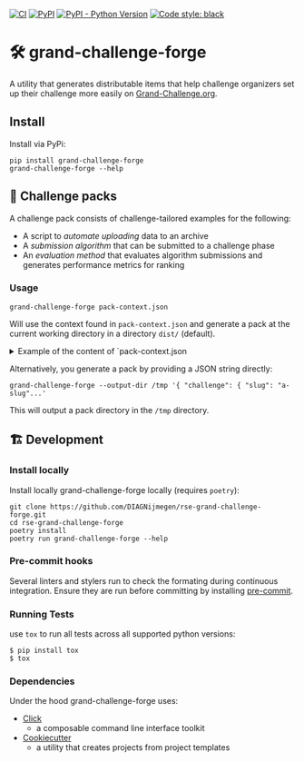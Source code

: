 [![CI](https://github.com/DIAGNijmegen/rse-grand-challenge-forge/actions/workflows/ci.yml/badge.svg?branch=main)](https://github.com/DIAGNijmegen/rse-grand-challenge-forge/actions/workflows/ci.yml/badge.svg?branch=main)
[![PyPI](https://img.shields.io/pypi/v/grand-challenge-forge)](https://pypi.org/project/grand-challenge-forge/)
[![PyPI - Python Version](https://img.shields.io/pypi/pyversions/grand-challenge-forge)](https://pypi.org/project/grand-challenge-forge/)
[![Code style: black](https://img.shields.io/badge/code%20style-black-000000.svg)](https://github.com/psf/black)

#  🛠️ grand-challenge-forge

A utility that generates distributable items that help challenge organizers set up their challenge more easily on
[Grand-Challenge.org](https://grand-challenge.org/).

## Install

Install via PyPi:

```shell
pip install grand-challenge-forge
grand-challenge-forge --help
```

## 🎒 Challenge packs

A challenge pack consists of challenge-tailored examples for the following:
* A script to _automate uploading_ data to an archive
* A _submission algorithm_ that can be submitted to a challenge phase
* An _evaluation method_ that evaluates algorithm submissions and generates performance
  metrics for ranking


### Usage
```shell
grand-challenge-forge pack-context.json
```
Will use the context found in `pack-context.json` and generate a pack at the current working directory in
a directory `dist/` (default).

<details>

<summary> Example of the content of `pack-context.json </summary>

```JSON
  {
      "challenge": {
          "slug": "challenge-slug",
          "phases": [
              {
                  "slug": "phase-slug",
                  "archive": {
                      "url": "https://grand-challenge.org/archives/archive-slug/"
                  },
                  "inputs": [
                      {
                          "slug": "input-ci-slug",
                          "relative_path": "images/input-value"
                      },
                      {
                          "slug": "another-input-ci-slug",
                          "relative_path": "images/another-input-value"
                      }
                  ],
                  "outputs": [
                      {
                          "slug": "output-civ-slug",
                          "relative_path": "images/output-value"
                      }
                  ]
              },
              {
                  "slug": "another-phase-slug",
                  "archive": {
                      "url": "https://grand-challenge.org/archives/another-archive-slug/"
                  },
                  "inputs": [
                      {
                          "slug": "input-ci-slug",
                          "relative_path": "images/input-value"
                      },
                      {
                          "slug": "another-input-ci-slug",
                          "relative_path": "images/another-input-value"
                      }
                  ],
                  "outputs": [
                      {
                          "slug": "output-ci-slug",
                          "relative_path": "images/output-value"
                      }
                  ]
              }
          ]
      }
  }
```
</details>

Alternatively, you generate a pack by providing a JSON string directly:

```shell
grand-challenge-forge --output-dir /tmp '{ "challenge": { "slug": "a-slug"...'
```
This will output a pack directory in the `/tmp` directory.

## 🏗️ Development

### Install locally
Install locally grand-challenge-forge locally (requires `poetry`):

```shell
git clone https://github.com/DIAGNijmegen/rse-grand-challenge-forge.git
cd rse-grand-challenge-forge
poetry install
poetry run grand-challenge-forge --help
```

### Pre-commit hooks
Several linters and stylers run to check the formating during continuous integration. Ensure they are run before
committing by installing [pre-commit](https://pre-commit.com/).


### Running Tests
use `tox` to run all tests across all supported python versions:
```
$ pip install tox
$ tox
```

### Dependencies
Under the hood grand-challenge-forge uses:
* [Click](https://palletsprojects.com/p/click/)
  * a composable command line interface toolkit
* [Cookiecutter](https://github.com/cookiecutter/cookiecutter)
  * a utility that creates projects from project templates
